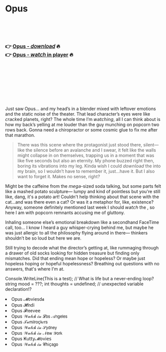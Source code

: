 <h1>Opus</h1>

<br><br><br>

<h3>👉 <a href="https://Shrikants-mistkacamy1986.github.io/vfruxxvohb/">Opus - 𝘥𝘰𝘸𝘯𝘭𝘰𝘢𝘥</a> 🔥<br>
👉 <a href="https://Shrikants-mistkacamy1986.github.io/vfruxxvohb/">Opus - 𝘸𝘢𝘵𝘤𝘩 in player</a> 🔥
</h3>



<br><br><br><br><br><br><br>


Just saw Opus... and my head’s in a blender mixed with leftover emotions and the static noise of the theater. That lead character’s eyes were like 𝘤𝘳𝘢𝘤𝘬ed planets, right? The whole time I’m 𝘸𝘢𝘵𝘤𝘩𝘪𝘯𝘨, all I can think about is how my back’s yelling at me louder than the guy munching on popcorn two rows back. Gonna need a chiropractor or some cosmic glue to fix me after that marathon.

> There was this scene where the protagonist just stood there, silent— like the silence before an avalanche and I swear, it felt like the walls might collapse in on themselves, trapping us in a moment that was like five seconds but also an eternity. My phone buzzed right then, boring its vibrations into my leg. Kinda wish I could 𝘥𝘰𝘸𝘯𝘭𝘰𝘢𝘥 the   into my brain, so I wouldn’t have to remember it, just...have it. But I also want to forget it. Makes no sense, right?

Might be the caffeine from the 𝘮𝘦𝘨𝘢-sized soda talking, but some parts felt like a mashed potato sculpture— lumpy and kind of pointless but you're still like, dang, it's a potato art! Couldn't help thinking about that scene with the cat...and was there even a cat? Or was it a metaphor for, like, existence? Anyway, someone definitely mentioned last week I should 𝘸𝘢𝘵𝘤𝘩 the  , so here I am with popcorn remnants accusing me of gluttony.

Inhaling someone else’s emotional breakdown like a secondhand FaceTime call, too... I know I heard a guy whisper-crying behind me, but maybe he was just allergic to all the philosophy flying around in there— thinkers shouldn’t be so loud but here we are. 

Still trying to decode what the director’s getting at, like rummaging through a drawer of old socks looking for hidden treasure but finding only mismatches. Did that ending mean hope or hopeless? Or maybe just hopeless hoping or hopeful hopelessness? Breathing out questions with no answers, that's where I'm at.

Console.WriteLine(This is a test); // What is life but a never-ending loop?
string mood = ???;
int thoughts = undefined; // unexpected variable declaration!?

<li>Opus 𝓜𝗈ν𝗂𝖾𝗌ԁ𝖆</li>
<li>Opus 𝓗𝗂𝗇ԁ𝗂</li>
<li>Opus 𝓕𝗋𝖾𝖾ν𝖾𝖾</li>
<li>Opus 𝒲𝒶𝓉𝒸𝒽 𝒾𝓃 𝓛𝗈𝗌 𝒜𝗇𝗀𝖾𝗅𝖾𝗌</li>
<li>Opus 𝒯𝒶𝗆𝗂𝗅𝗋𝗈ç𝗄𝑒𝗋𝗌</li>
<li>Opus 𝒲𝒶𝓉𝒸𝒽 𝒾𝓃 𝒮𝗒𝖽𝗇𝖾𝗒</li>
<li>Opus 𝒲𝒶𝓉𝒸𝒽 𝒾𝓃 𝒩𝖾𝗐 𝒴𝗈𝗋𝗄</li>
<li>Opus Ҝ𝗎𝗍𝗍𝗒𝓜𝗈ν𝗂𝖾𝗌</li>
<li>Opus 𝒲𝒶𝓉𝒸𝒽 𝒾𝓃 𝓒𝗁𝗂ç𝖺𝗀𝗈</li>
